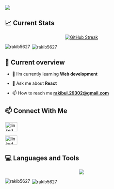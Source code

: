 <a href="https://www.facebook.com/profile.php?id=100006542651486">
<img src="/Assets/banner.png" />
</a>




## :chart_with_upwards_trend: Current Stats



<p align="center"><a href="h"><img src="https://github-readme-streak-stats.herokuapp.com?user=Rakib5627&theme=black-ice" alt="GitHub Streak" /></a></p>

<p><img align="left" src="https://github-readme-stats.vercel.app/api/top-langs?username=rakib5627&show_icons=true&locale=en&layout=compact" alt="rakib5627" /></p>

<p>&nbsp;<img align="center" src="https://github-readme-stats.vercel.app/api?username=rakib5627&show_icons=true&locale=en" alt="rakib5627" /></p>


## :eyes: Current overview

- 🌱 I’m currently learning **Web development**

<!-- - 👨‍💻 All of my projects are available at [linkkk](linkkk) -->

- 💬 Ask me about **React**

- 📫 How to reach me **rakibul.29302@gmail.com**

## :mailbox: Connect With Me

<p align="center">


<a href="https://www.linkedin.com/in/md-rakibul-islam-83177829b/" target="blank"><img src="https://raw.githubusercontent.com/rahuldkjain/github-profile-readme-generator/master/src/images/icons/Social/linked-in-alt.svg" alt="linked in" height="30" width="40" /></a>

<a href="https://www.facebook.com/profile.php?id=100006542651486" target="blank"><img src="https://raw.githubusercontent.com/rahuldkjain/github-profile-readme-generator/master/src/images/icons/Social/facebook.svg" alt="linked in" height="30" width="40" /></a>

<!-- <a href="https://twitter.com/" target="blank"><img align="center" src="https://raw.githubusercontent.com/rahuldkjain/github-profile-readme-generator/master/src/images/icons/Social/twitter.svg" alt="ggg" height="30" width="40" /></a> -->

<!-- <a href="https://fb.com/" target="blank"><img align="center" src="https://raw.githubusercontent.com/rahuldkjain/github-profile-readme-generator/master/src/images/icons/Social/facebook.svg" alt="fnb" height="30" width="40" /></a>

<a href="https://instagram.com/" target="blank"><img align="center" src="https://raw.githubusercontent.com/rahuldkjain/github-profile-readme-generator/master/src/images/icons/Social/instagram.svg" alt="fg" height="30" width="40" /></a> -->

</p>


## :computer: Languages and Tools

<p align="center">
  <a href="https://skillicons.dev">
    <img src="https://skillicons.dev/icons?i=html,css,tailwind,bootstrap,js,react,firebase,mongodb,vite,git,vscode" />
  </a>
</p>

<p><img align="left" src="https://github-readme-stats.vercel.app/api/top-langs?username=rakib5627&show_icons=true&locale=en&layout=compact" alt="rakib5627" /></p>

<p>&nbsp;<img align="center" src="https://github-readme-stats.vercel.app/api?username=rakib5627&show_icons=true&locale=en" alt="rakib5627" /></p>